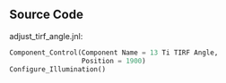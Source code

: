 <!-- content below automatically generated by doc_jnl.py -->
Source Code
-----------
adjust_tirf_angle.jnl:
```python
Component_Control(Component Name = 13 Ti TIRF Angle,
                  Position = 1900)
Configure_Illumination()
```
